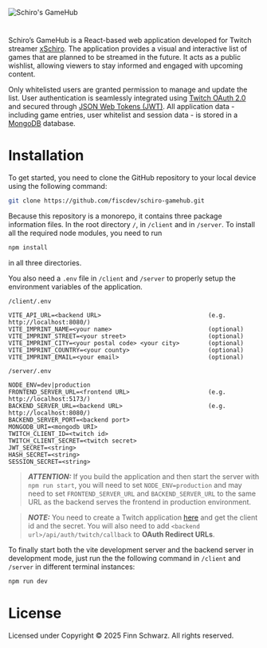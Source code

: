 ![Schiro's GameHub](https://github.com/user-attachments/assets/b03a3c03-2842-4f28-89e2-80ad30105ac3)

#

Schiro’s GameHub is a React-based web application developed for Twitch streamer [xSchiro](https://www.twitch.tv/xschiro). The application provides a visual and interactive list of games that are planned to be streamed in the future. It acts as a public wishlist, allowing viewers to stay informed and engaged with upcoming content.

Only whitelisted users are granted permission to manage and update the list. User authentication is seamlessly integrated using [Twitch OAuth 2.0](https://dev.twitch.tv/docs/authentication/getting-tokens-oauth/) and secured through [JSON Web Tokens (JWT)](https://jwt.io/introduction). All application data - including game entries, user whitelist and session data - is stored in a [MongoDB](https://www.mongodb.com/) database.

# Installation

To get started, you need to clone the GitHub repository to your local device using the following command:

```bash
git clone https://github.com/fiscdev/schiro-gamehub.git
```

Because this repository is a monorepo, it contains three package information files. In the root directory `/`, in `/client` and in `/server`. To install all the required node modules, you need to run

```bash
npm install
```

in all three directories.

You also need a `.env` file in `/client` and `/server` to properly setup the environment variables of the application.

`/client/.env`

```env
VITE_API_URL=<backend URL>                              (e.g. http://localhost:8080/)
VITE_IMPRINT_NAME=<your name>                           (optional)
VITE_IMPRINT_STREET=<your street>                       (optional)
VITE_IMPRINT_CITY=<your postal code> <your city>        (optional)
VITE_IMPRINT_COUNTRY=<your county>                      (optional)
VITE_IMPRINT_EMAIL=<your email>                         (optional)
```

`/server/.env`

```env
NODE_ENV=dev|production
FRONTEND_SERVER_URL=<frontend URL>                      (e.g. http://localhost:5173/)
BACKEND_SERVER_URL=<backend URL>                        (e.g. http://localhost:8080/)
BACKEND_SERVER_PORT=<backend port>
MONGODB_URI=<mongodb URI>
TWITCH_CLIENT_ID=<twitch id>
TWITCH_CLIENT_SECRET=<twitch secret>
JWT_SECRET=<string>
HASH_SECRET=<string>
SESSION_SECRET=<string>
```

> **_ATTENTION:_** If you build the application and then start the server with `npm run start`, you will need to set `NODE_ENV=production` and may need to set `FRONTEND_SERVER_URL` and `BACKEND_SERVER_URL` to the same URL as the backend serves the frontend in production environment.

> **_NOTE:_** You need to create a Twitch application [here](https://dev.twitch.tv/console/apps) and get the client id and the secret. You will also need to add `<backend url>/api/auth/twitch/callback` to **OAuth Redirect URLs**.

To finally start both the vite development server and the backend server in development mode, just run the the following command in `/client` and `/server` in different terminal instances:

```bash
npm run dev
```

# License

Licensed under Copyright © 2025 Finn Schwarz. All rights reserved.
